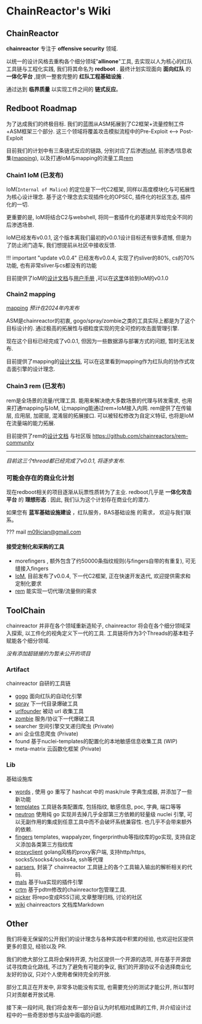 # ChainReactor's Wiki

## ChainReactor

**chainreactor** 专注于 **offensive security** 领域.

以统一的设计风格去重构各个细分领域"**allinone**"工具, 去实现以人为核心的红队工具链与工程化实践,  我们将其命名为 **redboot** .  最终计划实现面向 **面向红队** 的 **一体化平台** ,提供一整套完整的 **红队工程基础设施** . 

通过达到 **临界质量** 以实现工件之间的 **链式反应**。

## Redboot Roadmap

为了达成我们的终极目标. 我们的蓝图从ASM拓展到了C2框架+流量控制工件+ASM框架三个部分.  这三个领域将覆盖攻击模拟流程中的Pre-Exploit <--> Post-Exploit

目前我们的计划中有三条链式反应的链路, 分别对应了后渗透[IoM](IoM), 前渗透/信息收集([mapping](mapping)), 以及打通IoM与mapping的流量工具[rem](rem)

### Chain1 IoM (已发布)

IoM(`Internal of Malice`) 的定位是下一代C2框架, 同样以高度模块化与可拓展性为核心设计理念. 基于这个理念去实现插件化的OPSEC, 插件化的社区生态, 插件化的一切.

更重要的是, IoM将结合C2与webshell, 将同一套插件化的基建共享给完全不同的后渗透场景. 

IoM已经发布v0.0.1, 这个版本离我们最初的v0.0.1设计目标还有很多遗憾, 但是为了防止闭门造车, 我们想提前从社区中接收反馈.

!!! important "update v0.0.4"
	已经发布v0.0.4, 实现了约sliver的80%, cs的70%功能, 也有非常sliver与cs都没有的功能

目前提供了IoM的[设计文档](/IoM/design)与[用户手册](/IoM/manual) ,可以在[这里](https://github.com/chainreactors/malice-network)体验到IoM的v0.1.0

### Chain2 mapping

[mapping](mapping) *预计在2024年内发布*

ASM是chainreactor的初衷, gogo/spray/zombie之类的工具实际上都是为了这个目标设计的. 通过极高的拓展性与细粒度实现的完全可控的攻击面管理引擎.

现在这个目标已经完成了v0.0.1, 但因为一些数据源与部署方式的问题, 暂时无法发布. 

目前提供了mapping的[设计文档](/mapping/design), 可以在这里看到mapping作为红队向的协作式攻击面引擎的设计理念.

### Chain3 rem (已发布)

rem是全场景的流量/代理工具. 能用来解决绝大多数场景的代理与转发需求, 也用来打通mapping与IoM, 让mapping能通过rem+IoM接入内网. rem提供了在传输层, 应用层, 加密层, 混淆层的拓展接口. 可以被轻松修改为自定义特征, 也将是IoM在流量端的能力拓展. 

目前提供了rem的[设计文档](/rem) 与社区版 https://github.com/chainreactors/rem-community

---

*目前这三个thread都已经完成了v0.0.1, 将逐步发布.*

### 可能会存在的商业化计划

现在redboot相关的项目逐渐从玩票性质转为了主业. redboot几乎是 **一体化攻击平台** 的 **理想形态** . 因此, 我们认为这个计划存在商业化的潜力.

如果您有 **蓝军基础设施建设** ，红队服务，BAS基础设施 的需求， 欢迎与我们联系。


??? mail
	m09ician@gmail.com
#### 接受定制化和采购的工具

- morefingers , 额外包含了约50000条指纹规则(与fingers自带的有重复), 可无缝接入fingers
- [IoM](https://chainreactors.github.io/wiki/IoM/), 目前发布了v0.0.4, 下一代C2框架, 正在快速开发迭代, 欢迎提供需求和定制化要求
- [rem](https://chainreactors.github.io/wiki/rem/) 能实现一切代理/流量侧的需求

## ToolChain

chainreactor 并非在各个领域重新造轮子, chainreactor 将会在各个细分领域深入探索, 以工件化的视角定义下一代的工具. 工具链将作为3个Threads的基本粒子赋能各个细分领域. 

_没有添加超链接的为暂未公开的项目_

### Artifact

chainreactor 自研的工具链

- [gogo](gogo/index) 面向红队的自动化引擎
- [spray](spray/index) 下一代目录爆破工具
- [urlfounder](https://github.com/chainreactors/urlfounder/) 被动 url 收集工具
- [zombie](https://github.com/chainreactors/zombie/) 服务/协议下一代爆破工具
- searcher 空间引擎交叉递归爬虫 (Private)
- ani 企业信息爬虫 (Private)
- found 基于nuclei-templates的配置化的本地敏感信息收集工具 (WIP)
- meta-matrix 云函数化框架 (Private)

### Lib

基础设施库

- [words](https://chainreactors.github.io/wiki/libs/words/) , 使用 go 重写了 hashcat 中的 mask/rule 字典生成器, 并添加了一些新功能
- [templates](https://github.com/chainreactors/templates)  工具链各类配置库, 包括指纹, 敏感信息, poc, 字典, 端口等等
- [neutron](https://chainreactors.github.io/wiki/libs/neutron/) 使用纯 go 实现并去掉几乎全部第三方依赖的轻量级 nuclei 引擎, 可以无副作用的集成到任意工具中而不会破坏系统兼容性. 也几乎不会带来额外的依赖.
- [fingers](https://chainreactors.github.io/wiki/libs/fingers/)  templates, wappalyzer, fingerprinthub等指纹库的go实现,  支持自定义添加各类第三方指纹库
- [proxyclient](https://github.com/chainreactors/proxyclient) golang风格的proxy客户端, 支持http/https, socks5/socks4/socks4a, ssh等代理
- [parsers](https://github.com/chainreactors/parsers), 封装了 chainreactor 工具链上的各个工具输入输出的解析相关的代码.
- [mals](https://github.com/chainreactors/mals) 基于lua实现的插件引擎
- [crtm](https://github.com/chainreactors/crtm) 基于pdtm修改的chainreactor包管理工具. 
- [picker](https://github.com/chainreactors/picker) 将repo变成RSS订阅,文章整理归档, 讨论的社区
- [wiki](https://github.com/chainreactors/wiki) chainreactors 文档库Markdown



## Other

我们将毫无保留的公开我们的设计理念与各种实践中积累的经验, 也欢迎社区提供更多的意见, 经验以及 PR. 

我们的绝大部分工具将会保持开源, 为社区提供一个开源的选项, 并在基于开源尝试寻找商业化路线, 不过为了避免有可能的争议, 我们的开源协议不会选择商业化友好的协议, 只对个人使用者保持完全的开放.

部分工具正在开发中, 非常多功能没有实现, 也需要充分的测试才能公开, 所以暂时只对贡献者开放试用.

接下来一段时间, 我们将会发布一部分自认为时机相对成熟的工件, 并介绍设计过程中的一些奇思妙想与实战中面临的问题.
